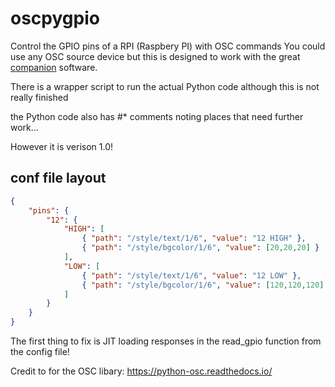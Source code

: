# oscpygpio

Control the GPIO pins of a RPI (Raspbery PI) with OSC commands
You could use any OSC source device but this is designed to work with the great [companion](https://bitfocus.io/companion) software.

There is a wrapper script to run the actual Python code although this is not really finished

the Python code also has #* comments noting places that need further work...

However it is verison 1.0!

## conf file layout

```JSON
{
    "pins": {
        "12": {
            "HIGH": [
                { "path": "/style/text/1/6", "value": "12 HIGH" },
                { "path": "/style/bgcolor/1/6", "value": [20,20,20] }
            ],
            "LOW": [
                { "path": "/style/text/1/6", "value": "12 LOW" },
                { "path": "/style/bgcolor/1/6", "value": [120,120,120] }
            ]
        }
    }
}
```

The first thing to fix is JIT loading responses in the read_gpio function from the config file!

Credit to for the OSC libary:
https://python-osc.readthedocs.io/
